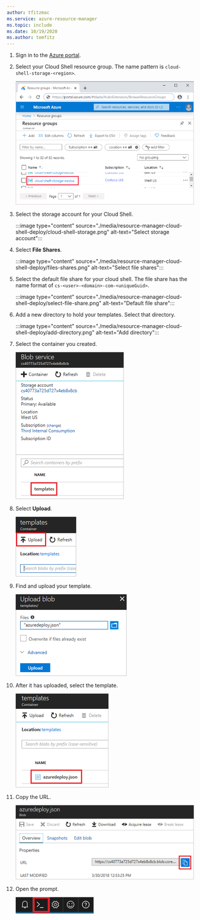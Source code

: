 ```yaml
---
author: tfitzmac
ms.service: azure-resource-manager
ms.topic: include
ms.date: 10/19/2020
ms.author: tomfitz
---
```


1. Sign in to the [Azure portal](https://portal.azure.com).

1. Select your Cloud Shell resource group. The name pattern is `cloud-shell-storage-<region>`.

   ![Select resource group](./media/resource-manager-cloud-shell-deploy/select-cloud-shell-resource-group.png)

1. Select the storage account for your Cloud Shell.

   :::image type="content" source="./media/resource-manager-cloud-shell-deploy/cloud-shell-storage.png" alt-text="Select storage account":::

1. Select **File Shares**.

   :::image type="content" source="./media/resource-manager-cloud-shell-deploy/files-shares.png" alt-text="Select file shares":::

1. Select the default file share for your cloud shell. The file share has the name format of `cs-<user>-<domain>-com-<uniqueGuid>`.

   :::image type="content" source="./media/resource-manager-cloud-shell-deploy/select-file-share.png" alt-text="Default file share":::

1. Add a new directory to hold your templates. Select that directory.

   :::image type="content" source="./media/resource-manager-cloud-shell-deploy/add-directory.png" alt-text="Add directory":::

1. Select the container you created.

   ![Select new container](./media/resource-manager-cloud-shell-deploy/select-container.png)

1. Select **Upload**.

   ![Upload blob](./media/resource-manager-cloud-shell-deploy/upload-blob.png)

1. Find and upload your template.

   ![Upload file](./media/resource-manager-cloud-shell-deploy/find-and-upload-template.png)

1. After it has uploaded, select the template.

   ![Select new template](./media/resource-manager-cloud-shell-deploy/select-new-template.png)

1. Copy the URL.

   ![Copy URL](./media/resource-manager-cloud-shell-deploy/copy-url.png)

1. Open the prompt.

   ![Open Cloud Shell](./media/resource-manager-cloud-shell-deploy/start-cloud-shell.png)
